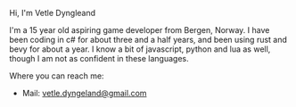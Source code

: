 Hi, I'm Vetle Dyngleand

I'm a 15 year old aspiring game developer from Bergen, Norway. I have been coding in c# for about three and a half years, and been using rust and bevy for about a year. 
I know a bit of javascript, python and lua as well, though I am not as confident in these languages.

Where you can reach me:
- Mail: vetle.dyngeland@gmail.com

